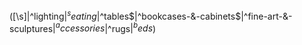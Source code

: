 ([\s]|^lighting$|^seating$|^tables$|^bookcases-&-cabinets$|^fine-art-&-sculptures$|^accessories$|^rugs$|^beds$)

